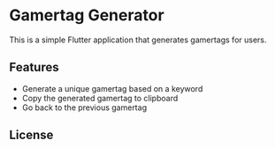 # Gamertag Generator

This is a simple Flutter application that generates gamertags for users.

## Features

- Generate a unique gamertag based on a keyword
- Copy the generated gamertag to clipboard
- Go back to the previous gamertag

## License
